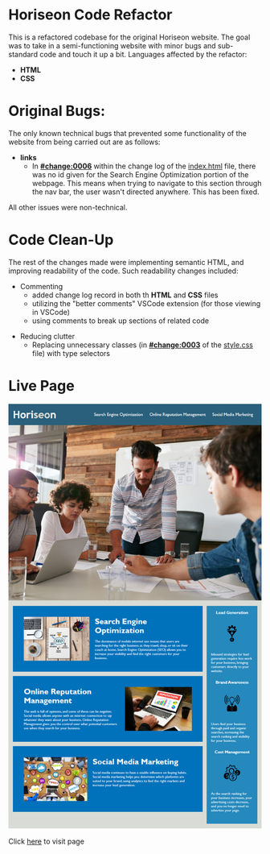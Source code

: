# Horiseon Code Refactor

This is a refactored codebase for the original Horiseon website. The goal was to take in a semi-functioning website with minor bugs and sub-standard code and touch it up a bit. Languages affected by the refactor:

- **HTML**
- **CSS**

# Original Bugs:

The only known technical bugs that prevented some functionality of the website from being carried out are as follows:

- **links**
    - In [**#change:0006**](https://github.com/william-horn/horiseon-code-refactor/blob/main/index.html#LC44) within the change log of the [index.html](https://github.com/william-horn/horiseon-code-refactor/blob/main/index.html) file, there was no id given for the Search Engine Optimization portion of the webpage. This means when trying to navigate to this section through the nav bar, the user wasn't directed anywhere. This has been fixed.

All other issues were non-technical.

# Code Clean-Up

The rest of the changes made were implementing semantic HTML, and improving readability of the code. Such readability changes included:

- Commenting 
    - added change log record in both th **HTML** and **CSS** files
    - utilizing the "better comments" VSCode extension (for those viewing in VSCode)
    - using comments to break up sections of related code

 

* Reducing clutter
    - Replacing unnecessary classes (in [**#change:0003**](https://github.com/william-horn/horiseon-code-refactor/blob/main/assets/css/style.css#LC38) of the [style.css](https://github.com/william-horn/horiseon-code-refactor/blob/main/assets/css/style.css) file) with type selectors

# Live Page

![Landing page for Horiseon](./assets/images/01-html-css-git-homework-demo.png)

Click [here](https://william-horn.github.io/horiseon-code-refactor/) to visit page
